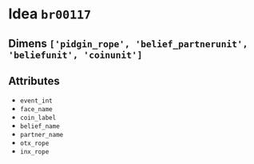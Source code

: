 # Idea `br00117`

## Dimens `['pidgin_rope', 'belief_partnerunit', 'beliefunit', 'coinunit']`

## Attributes
- `event_int`
- `face_name`
- `coin_label`
- `belief_name`
- `partner_name`
- `otx_rope`
- `inx_rope`
